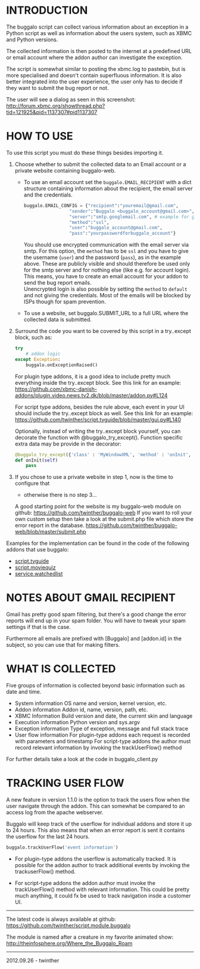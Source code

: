 INTRODUCTION
============
The buggalo script can collect various information about an
exception in a Python script as well as information about the
users system, such as XBMC and Python versions.

The collected information is then posted to the internet at a
predefined URL or email account where the addon author can
investigate the exception.

The script is somewhat similar to posting the xbmc.log to pastebin,
but is more specialised and doesn't contain superfluous information.
It is also better integrated into the user experience, the user only
has to decide if they want to submit the bug report or not.

The user will see a dialog as seen in this screenshot:
http://forum.xbmc.org/showthread.php?tid=121925&pid=1137307#pid1137307


HOW TO USE
==========
To use this script you must do these things besides importing it.

1.  Choose whether to submit the collected data to an Email account or
    a private website containing buggalo-web.

    *  To use an email account set the `buggalo.EMAIL_RECIPIENT` with a dict structure containing information about the recipient, the email server and the credentials.
       ```python
       buggalo.EMAIL_CONFIG = {"recipient":"youremail@gmail.com", 
                        "sender":"Buggalo <buggalo_account@gmail.com>", # example
                        "server":"smtp.googlemail.com", # example for gmail
                        "method":"ssl",
                        "user":"buggalo_account@gmail.com",
                        "pass":"yourpasswordforbuggalo_account"}
       ```
       You should use encrypted communication with the email server via smtp. For this option, the `method` has to be `ssl` and you have to give the username (`user`) and the password (`pass`), as in the example above. These are publicly visible and should therefore be used only for the smtp server and for nothing else (like e.g. for account login). This means, you have to create an email account for your addon to send the bug report emails.  
       Unencrypted login is also possible by setting the `method` to `default` and not giving the credentials. Most of the emails will be blocked by ISPs though for spam prevention.

    *  To use a website, set buggalo.SUBMIT_URL to a full URL where the
       collected data is submitted.

2.  Surround the code you want to be covered by this script in a
    try..except block, such as:

    ```python
    try
        # addon logic
    except Exception:
        buggalo.onExceptionRaised()
    ```

    For plugin type addons, it is a good idea to include pretty much
    everything inside the try..except block.
    See this link for an example:
    https://github.com/xbmc-danish-addons/plugin.video.news.tv2.dk/blob/master/addon.py#L124

    For script type addons, besides the rule above, each event in
    your UI should include the try..except block as well.
    See this link for an example:
    https://github.com/twinther/script.tvguide/blob/master/gui.py#L140

    Optionally, instead of writing the try..except block yourself, you
    can decorate the function with @buggalo_try_except(). Function
    specific extra data may be provide in the decorator:

    ```python
    @buggalo_try_except({'class' : 'MyWindowXML', 'method' : 'onInit', 'other_key' : 'other_value'})
    def onInit(self)
        pass
    ```

3.  If you chose to use a private website in step 1, now is the time to configure that
    - otherwise there is no step 3...

    A good starting point for the website is my buggalo-web module on github:
    https://github.com/twinther/buggalo-web
    If you want to roll your own custom setup then take a look at the submit.php
    file which store the error report in the database.
    https://github.com/twinther/buggalo-web/blob/master/submit.php

Examples for the implementation can be found in the code of the following addons that use buggalo:

*  [script.tvguide](https://github.com/twinther/script.tvguide)
*  [script.moviequiz](https://github.com/twinther/script.moviequiz)
*  [service.watchedlist](https://github.com/SchapplM/xbmc-addon-service-watchedlist)

NOTES ABOUT GMAIL RECIPIENT
===========================
Gmail has pretty good spam filtering, but there's a good change the error reports
will end up in your spam folder. You will have to tweak your spam settings if that
is the case.

Furthermore all emails are prefixed with [Buggalo] and [addon.id] in the subject,
so you can use that for making filters.


WHAT IS COLLECTED
=================
Five groups of information is collected beyond basic information
such as date and time.

*  System information
   OS name and version, kernel version, etc.
*  Addon information
   Addon id, name, version, path, etc.
*  XBMC Information
   Build version and date, the current skin and language
*  Execution information
   Python version and sys.argv
*  Exception information
   Type of exception, message and full stack trace
*  User flow information
   For plugin-type addons each request is recorded with parameters and timestamp
   For script-type addons the author must record relevant information by invoking
   the trackUserFlow() method

For further details take a look at the code in buggalo_client.py


TRACKING USER FLOW
==================
A new feature in version 1.1.0 is the option to track the users flow when the user navigate through
the addon. This can somewhat be compared to an access log from the apache webserver.

Buggalo will keep track of the userflow for individual addons and store it up to 24 hours.
This also means that when an error report is sent it contains the userflow for the last 24 hours.

```python
buggalo.trackUserFlow('event information')
```

*  For plugin-type addons the userflow is automatically tracked.
   It is possible for the addon author to track additional events by invoking the trackuserFlow() method.

*  For script-type addons the addon author must invoke the trackUserFlow() method with relevant information.
   This could be pretty much anything, it could fx be used to track navigation insde a customer UI.

---------------------------------------------------------------------

The latest code is always available at github:
https://github.com/twinther/script.module.buggalo

The module is named after a creature in my favorite animated show:
http://theinfosphere.org/Where_the_Buggalo_Roam

---------------------------------------------------------------------
2012.09.26 - twinther
